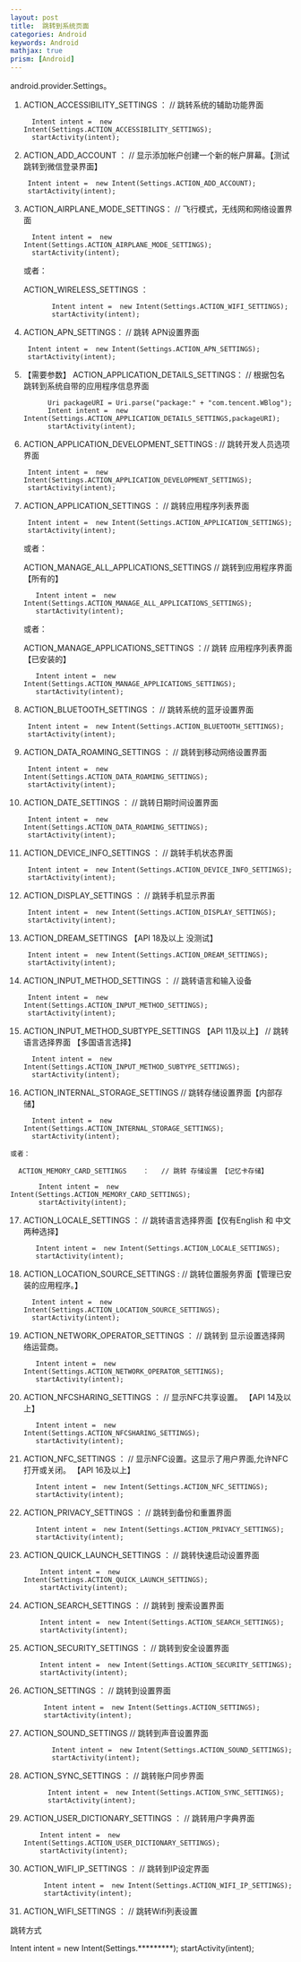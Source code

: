 ```yaml
---
layout: post
title:  跳转到系统页面
categories: Android
keywords: Android
mathjax: true
prism: [Android]
---
```

android.provider.Settings。

1. ACTION_ACCESSIBILITY_SETTINGS ：    // 跳转系统的辅助功能界面
 
         Intent intent =  new Intent(Settings.ACTION_ACCESSIBILITY_SETTINGS);  
         startActivity(intent);  
 
2.  ACTION_ADD_ACCOUNT ：               // 显示添加帐户创建一个新的帐户屏幕。【测试跳转到微信登录界面】   
 
         Intent intent =  new Intent(Settings.ACTION_ADD_ACCOUNT);  
         startActivity(intent);
 
3. ACTION_AIRPLANE_MODE_SETTINGS：       // 飞行模式，无线网和网络设置界面
 
         Intent intent =  new Intent(Settings.ACTION_AIRPLANE_MODE_SETTINGS);  
         startActivity(intent);
 
      或者：
 
   ACTION_WIRELESS_SETTINGS  ：      
 
              Intent intent =  new Intent(Settings.ACTION_WIFI_SETTINGS);  
              startActivity(intent);
 
4.  ACTION_APN_SETTINGS：                 //  跳转 APN设置界面
 
         Intent intent =  new Intent(Settings.ACTION_APN_SETTINGS);  
         startActivity(intent);
 
5. 【需要参数】 ACTION_APPLICATION_DETAILS_SETTINGS：   // 根据包名跳转到系统自带的应用程序信息界面   
 
             Uri packageURI = Uri.parse("package:" + "com.tencent.WBlog");
             Intent intent =  new Intent(Settings.ACTION_APPLICATION_DETAILS_SETTINGS,packageURI);  
             startActivity(intent);
 
6.  ACTION_APPLICATION_DEVELOPMENT_SETTINGS :  // 跳转开发人员选项界面
 
         Intent intent =  new Intent(Settings.ACTION_APPLICATION_DEVELOPMENT_SETTINGS);  
         startActivity(intent);
 
7.  ACTION_APPLICATION_SETTINGS ：      // 跳转应用程序列表界面
 
         Intent intent =  new Intent(Settings.ACTION_APPLICATION_SETTINGS);  
         startActivity(intent);
 
     或者：
 
    ACTION_MANAGE_ALL_APPLICATIONS_SETTINGS   // 跳转到应用程序界面【所有的】
 
           Intent intent =  new Intent(Settings.ACTION_MANAGE_ALL_APPLICATIONS_SETTINGS);  
           startActivity(intent);
 
     或者：
 
     ACTION_MANAGE_APPLICATIONS_SETTINGS  ：//  跳转 应用程序列表界面【已安装的】
      
           Intent intent =  new Intent(Settings.ACTION_MANAGE_APPLICATIONS_SETTINGS);  
           startActivity(intent);
 
 
 
8.  ACTION_BLUETOOTH_SETTINGS  ：      // 跳转系统的蓝牙设置界面
 
         Intent intent =  new Intent(Settings.ACTION_BLUETOOTH_SETTINGS);  
         startActivity(intent);
 
9.  ACTION_DATA_ROAMING_SETTINGS ：   //  跳转到移动网络设置界面
 
         Intent intent =  new Intent(Settings.ACTION_DATA_ROAMING_SETTINGS);  
         startActivity(intent);
 
10.  ACTION_DATE_SETTINGS ：           //  跳转日期时间设置界面
 
          Intent intent =  new Intent(Settings.ACTION_DATA_ROAMING_SETTINGS);  
          startActivity(intent);
 
11.  ACTION_DEVICE_INFO_SETTINGS  ：    // 跳转手机状态界面
   
          Intent intent =  new Intent(Settings.ACTION_DEVICE_INFO_SETTINGS);  
          startActivity(intent);
 
12.  ACTION_DISPLAY_SETTINGS  ：        // 跳转手机显示界面
 
          Intent intent =  new Intent(Settings.ACTION_DISPLAY_SETTINGS);  
          startActivity(intent);
 
13.  ACTION_DREAM_SETTINGS     【API 18及以上 没测试】
 
          Intent intent =  new Intent(Settings.ACTION_DREAM_SETTINGS);  
          startActivity(intent);
 
 
14.  ACTION_INPUT_METHOD_SETTINGS ：    // 跳转语言和输入设备
 
          Intent intent =  new Intent(Settings.ACTION_INPUT_METHOD_SETTINGS);  
          startActivity(intent);
 
15.  ACTION_INPUT_METHOD_SUBTYPE_SETTINGS  【API 11及以上】  //  跳转 语言选择界面 【多国语言选择】
 
           Intent intent =  new Intent(Settings.ACTION_INPUT_METHOD_SUBTYPE_SETTINGS);  
           startActivity(intent);
 
16.  ACTION_INTERNAL_STORAGE_SETTINGS         // 跳转存储设置界面【内部存储】
 
           Intent intent =  new Intent(Settings.ACTION_INTERNAL_STORAGE_SETTINGS);  
           startActivity(intent);
 
    或者：
 
      ACTION_MEMORY_CARD_SETTINGS    ：   // 跳转 存储设置 【记忆卡存储】
 
           Intent intent =  new Intent(Settings.ACTION_MEMORY_CARD_SETTINGS);  
           startActivity(intent);
 
  
17.  ACTION_LOCALE_SETTINGS  ：         // 跳转语言选择界面【仅有English 和 中文两种选择】  
 
            Intent intent =  new Intent(Settings.ACTION_LOCALE_SETTINGS);  
            startActivity(intent);
 
 
18.   ACTION_LOCATION_SOURCE_SETTINGS :    //  跳转位置服务界面【管理已安装的应用程序。】
 
            Intent intent =  new Intent(Settings.ACTION_LOCATION_SOURCE_SETTINGS);  
            startActivity(intent);
 
19.  ACTION_NETWORK_OPERATOR_SETTINGS ： // 跳转到 显示设置选择网络运营商。
 
            Intent intent =  new Intent(Settings.ACTION_NETWORK_OPERATOR_SETTINGS);  
            startActivity(intent);
             
20.  ACTION_NFCSHARING_SETTINGS  ：       // 显示NFC共享设置。 【API 14及以上】
 
            Intent intent =  new Intent(Settings.ACTION_NFCSHARING_SETTINGS);  
            startActivity(intent);
 
21.  ACTION_NFC_SETTINGS  ：           // 显示NFC设置。这显示了用户界面,允许NFC打开或关闭。  【API 16及以上】
 
            Intent intent =  new Intent(Settings.ACTION_NFC_SETTINGS);  
            startActivity(intent);
 
22.  ACTION_PRIVACY_SETTINGS ：       //  跳转到备份和重置界面
 
            Intent intent =  new Intent(Settings.ACTION_PRIVACY_SETTINGS);  
            startActivity(intent);
 
23.  ACTION_QUICK_LAUNCH_SETTINGS  ： // 跳转快速启动设置界面
 
             Intent intent =  new Intent(Settings.ACTION_QUICK_LAUNCH_SETTINGS);  
             startActivity(intent);
 
24.  ACTION_SEARCH_SETTINGS    ：    // 跳转到 搜索设置界面
 
             Intent intent =  new Intent(Settings.ACTION_SEARCH_SETTINGS);  
             startActivity(intent);
 
25.  ACTION_SECURITY_SETTINGS  ：     // 跳转到安全设置界面
 
             Intent intent =  new Intent(Settings.ACTION_SECURITY_SETTINGS);  
             startActivity(intent);
 
26.  ACTION_SETTINGS   ：                // 跳转到设置界面
 
              Intent intent =  new Intent(Settings.ACTION_SETTINGS);  
              startActivity(intent);
 
27. ACTION_SOUND_SETTINGS                // 跳转到声音设置界面
  
               Intent intent =  new Intent(Settings.ACTION_SOUND_SETTINGS);  
               startActivity(intent);
 
28. ACTION_SYNC_SETTINGS ：             // 跳转账户同步界面
 
              Intent intent =  new Intent(Settings.ACTION_SYNC_SETTINGS);  
              startActivity(intent);
 
29.   ACTION_USER_DICTIONARY_SETTINGS ：  //  跳转用户字典界面
 
              Intent intent =  new Intent(Settings.ACTION_USER_DICTIONARY_SETTINGS);  
              startActivity(intent);
 
30.   ACTION_WIFI_IP_SETTINGS  ：         // 跳转到IP设定界面
 
               Intent intent =  new Intent(Settings.ACTION_WIFI_IP_SETTINGS);  
               startActivity(intent);
 
31.   ACTION_WIFI_SETTINGS  ：            //  跳转Wifi列表设置
 

跳转方式

  Intent intent = new Intent(Settings.*********);
  startActivity(intent);


